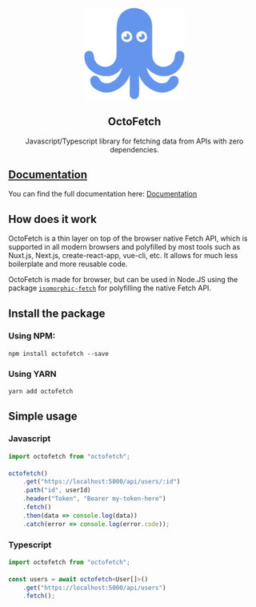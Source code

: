 <p align="center">
  <a href="https://octofetch.maartenvn.be" target="_blank">
    <img alt="OctoFetch Logo" width="200" src="./docs/.vuepress/public/assets/img/logo.svg">
  </a>
</p>

<h2 align="center">OctoFetch</h2>

<p align="center">
Javascript/Typescript library for fetching data from APIs with zero dependencies.
</p>

## [Documentation](https://octofetch.maartenvn.be/)

You can find the full documentation here: [Documentation](https://octofetch.maartenvn.be/)

## How does it work

OctoFetch is a thin layer on top of the browser native Fetch API, which is supported in all modern browsers and polyfilled by most tools such as Nuxt.js, Next.js, create-react-app, vue-cli, etc. It allows for much less boilerplate and more reusable code.

OctoFetch is made for browser, but can be used in Node.JS using the package [`isomorphic-fetch`](https://www.npmjs.com/package/isomorphic-fetch) for polyfilling the native Fetch API.

## Install the package

### Using NPM:

```
npm install octofetch --save
```

### Using YARN

```
yarn add octofetch
```

## Simple usage

### Javascript

```javascript
import octofetch from "octofetch";

octofetch()
    .get("https://localhost:5000/api/users/:id")
    .path("id", userId)
    .header("Token", "Bearer my-token-here")
    .fetch()
    .then(data => console.log(data))
    .catch(error => console.log(error.code));
```

### Typescript

```typescript
import octofetch from "octofetch";

const users = await octofetch<User[]>()
    .get("https://localhost:5000/api/users")
    .fetch();
```
